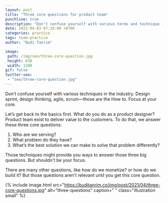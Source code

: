 ```yaml
---
layout: post
title: "Three core questions for product team"
punchline: true
description: "Don't confuse yourself with various terms and technique in the industry. Always focus at your core."
date: 2021-04-03 07:18:00 +0700
categories: practice
tags: team-practice
author: "Budi Tanrim"

image:
 path: /img/seo/three-core-question.jpg
 height: 630
 width: 1200
gif: false
twitter-seo: 
 - "seo/three-core-question.jpg"
---
```


Don’t confuse yourself with various techniques in the industry. Design sprint, design thinking, agile, scrum—those are the How to. Focus at your core.

Let’s get back to the basics first. What do you do as a product designer? Product team exist to deliver value to the customers. To do that, we answer these three core questions: 

1. Who are we serving?
2. What problem do they have?
3. What’s the best solution we can make to solve that problem differently?

Those techniques might provide you ways to answer those three big questions. But shouldn't be your focus.

There are many other questions, like how do we monetize? or how do we build it? But those questions aren't relevant until you get this core question.

{% include image.html 
src="https://buditanrim.co/img/post/2021/04/three-core-questions.jpg" 
alt="three-questions" 
caption=" "
class="illustration small" %}


